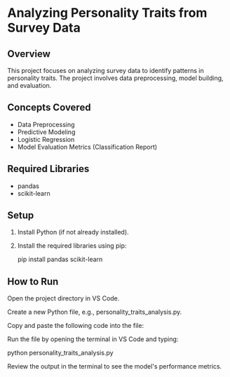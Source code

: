 # Analyzing Personality Traits from Survey Data

## Overview
This project focuses on analyzing survey data to identify patterns in personality traits. The project involves data preprocessing, model building, and evaluation.

## Concepts Covered
- Data Preprocessing
- Predictive Modeling
- Logistic Regression
- Model Evaluation Metrics (Classification Report)

## Required Libraries
- pandas
- scikit-learn

## Setup
1. Install Python (if not already installed).
2. Install the required libraries using pip:
   
   pip install pandas scikit-learn

## How to Run

Open the project directory in VS Code.

Create a new Python file, e.g., personality_traits_analysis.py.

Copy and paste the following code into the file:

Run the file by opening the terminal in VS Code and typing:

python personality_traits_analysis.py

Review the output in the terminal to see the model's performance metrics.